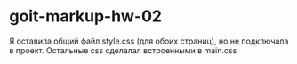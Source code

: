# goit-markup-hw-02
Я оставила общий файл style.css (для обоих страниц), но не подключала в проект. Остальные css сделалал встроенными в main.css
